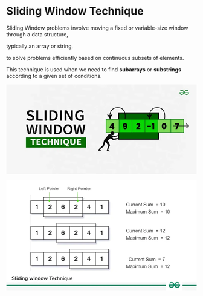 # Sliding Window Technique

Sliding Window problems involve moving a fixed or variable-size window through a data structure,

typically an array or string,

to solve problems efficiently based on continuous subsets of elements.

This technique is used when we need to find **subarrays** or **substrings** according to a given set of conditions.

![Sliding Window](<Sliding-Window-Technique-copy-(1).webp>)

![example](sliding-window-technique-2.webp)
